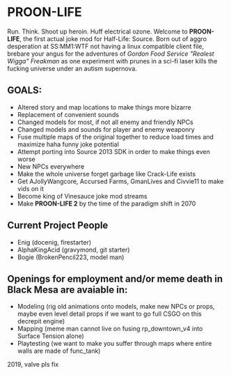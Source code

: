 # PROON-LIFE
Run. Think. Shoot up heroin. Huff electrical ozone.
Welcome to **PROON-LIFE**, the first actual joke mod for Half-Life: Source. Born out of aggro desperation at SS:MM1:WTF not having a linux compatible client file, brebare your angus for the adventures of *Gordon Food Service "Realest Wigga" Freakman* as one experiment with prunes in a sci-fi laser kills the fucking universe under an autism supernova.

## GOALS:
- Altered story and map locations to make things more bizarre
- Replacement of convenient sounds
- Changed models for most, if not all enemy and friendly NPCs
- Changed models and sounds for player and enemy weaponry
- Fuse multiple maps of the original together to reduce load times and maximize haha funny joke potential
- Attempt porting into Source 2013 SDK in order to make things even worse
- New NPCs everywhere
- Make the whole universe forget garbage like Crack-Life exists
- Get AJollyWangcore, Accursed Farms, GmanLives and Civvie11 to make vids on it
- Become king of Vinesauce joke mod streams
- Make **PROON-LIFE 2** by the time of the paradigm shift in 2070

## Current Project People
- Enig (docenig, firestarter)
- AlphaKingAcid (gravymond, git starter)
- Bogie (BrokenPencil223, model man)

## Openings for employment and/or meme death in Black Mesa are avaiable in:
- Modeling (rig old animations onto models, make new NPCs or props, maybe even level detail props if we want to go full CSGO on this decrepit engine)
- Mapping (meme man cannot live on fusing rp_downtown_v4 into Surface Tension alone)
- Playtesting (we want to make you suffer through maps where entire walls are made of func_tank)

2019, valve pls fix
